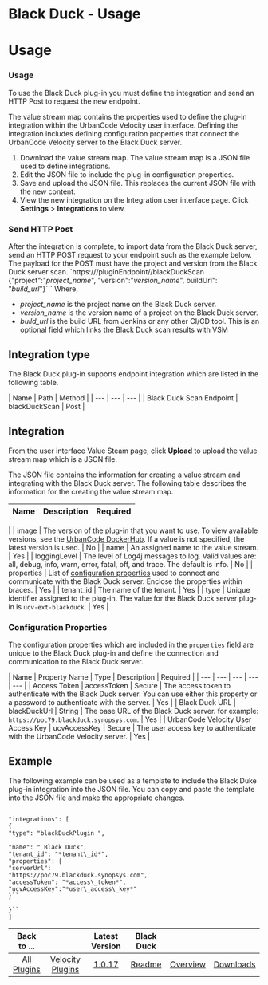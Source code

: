 
Black Duck - Usage
==================

# Usage


### Usage



To use the Black Duck plug-in you must define the integration and send an HTTP Post to request the new
endpoint.

The value stream map contains the properties used to define the plug-in integration within the UrbanCode
Velocity user interface. Defining the integration includes defining configuration properties that connect the UrbanCode
Velocity server to the Black Duck server.

1. Download the value stream map. The value stream map is a JSON file used
to define integrations.
2. Edit the JSON file to include the plug-in configuration properties.
3. Save and upload the
JSON file. This replaces the current JSON file with the new content.
4. View the new integration on the Integration user
interface page. Click **Settings** > **Integrations** to view.

### Send HTTP Post

After the integration is
complete, to import data from the Black Duck server, send an HTTP POST request to your endpoint such as the example
below. The payload for the POST must have the project and version from the Black Duck server scan.
`https:///pluginEndpoint//blackDuckScan {"project":"*project\_name*", "version":"*version\_name*", buildUrl":
"*build\_url*"}```  Where,

* *project\_name* is the project name on the Black Duck server.
* *version\_name* is the
version name of a project on the Black Duck server.
* *build\_url* is the build URL from Jenkins or any other CI/CD
tool. This is an optional field which links the Black Duck scan results with VSM

Integration type
----------------


The Black Duck plug-in supports endpoint integration which are listed in the following table.


| Name | Path | Method
|
| --- | --- | --- |
| Black Duck Scan Endpoint | blackDuckScan | Post |

Integration
-----------

From the user
interface Value Steam page, click **Upload** to upload the value stream map which is a JSON file.

The JSON file
contains the information for creating a value stream and integrating with the Black Duck server. The following table
describes the information for the creating the value stream map.


| Name | Description | Required |
| --- | --- | ---
|
| image | The version of the plug-in that you want to use. To view available versions, see the [UrbanCode
DockerHub](https://hub.docker.com/r/urbancode/ucv-ext-blackduck/tags). If a value is not specified, the latest version
is used. | No |
| name | An assigned name to the value stream. | Yes |
| loggingLevel | The level of Log4j messages to
log. Valid values are: all, debug, info, warn, error, fatal, off, and trace. The default is info. | No |
| properties |
List of [configuration properties](#properties) used to connect and communicate with the Black Duck server. Enclose the
properties within braces. | Yes |
| tenant\_id | The name of the tenant. | Yes |
| type | Unique identifier assigned to
the plug-in. The value for the Black Duck server plug-in is `ucv-ext-blackduck`. | Yes |

### Configuration Properties


The configuration properties which are included in the `properties` field are unique to the Black Duck plug-in and
define the connection and communication to the Black Duck server.


| Name | Property Name | Type | Description |
Required |
| --- | --- | --- | --- | --- |
| Access Token | accessToken | Secure | The access token to authenticate with
the Black Duck server. You can use either this property or a password to authenticate with the server. | Yes |
| Black
Duck URL | blackDuckUrl | String | The base URL of the Black Duck server. for example:
`https://poc79.blackduck.synopsys.com`. | Yes |
| UrbanCode Velocity User Access Key | ucvAccessKey | Secure | The user
access key to authenticate with the UrbanCode Velocity server. | Yes |

Example
-------

The following example can be
used as a template to include the Black Duke plug-in integration into the JSON file. You can copy and paste the template
into the JSON file and make the appropriate changes.


```

"integrations": [
{
"type": "blackDuckPlugin ",

"name": " Black Duck",
"tenant_id": "*tenant\_id*",
"properties": {
"serverUrl":
"https://poc79.blackduck.synopsys.com",
"accessToken": "*access\_token*",
"ucvAccessKey":"*user\_access\_key*"
}``

}``
]

```



|Back to ...||Latest Version|Black Duck |||
| :---: | :---: | :---: | :---: | :---: | :---: |
|[All Plugins](../../index.md)|[Velocity Plugins](../README.md)|[1.0.17](https://raw.githubusercontent.com/UrbanCode/IBM-UCV-PLUGINS/main/files/ucv-ext-blackduck/ucv-ext-blackduck-1.0.17.tar.zip)|[Readme](README.md)|[Overview](overview.md)|[Downloads](downloads.md)|

